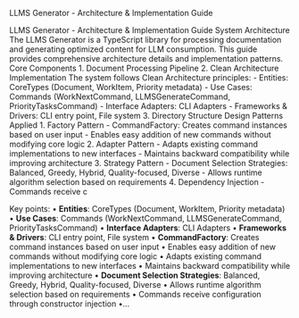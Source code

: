 LLMS Generator - Architecture & Implementation Guide

LLMS Generator - Architecture & Implementation Guide System Architecture The LLMS Generator is a TypeScript library for processing documentation and generating optimized content for LLM consumption. This guide provides comprehensive architecture details and implementation patterns. Core Components 1. Document Processing Pipeline 2. Clean Architecture Implementation The system follows Clean Architecture principles: - Entities: CoreTypes (Document, WorkItem, Priority metadata) - Use Cases: Commands (WorkNextCommand, LLMSGenerateCommand, PriorityTasksCommand) - Interface Adapters: CLI Adapters - Frameworks & Drivers: CLI entry point, File system 3. Directory Structure Design Patterns Applied 1. Factory Pattern - CommandFactory: Creates command instances based on user input - Enables easy addition of new commands without modifying core logic 2. Adapter Pattern - Adapts existing command implementations to new interfaces - Maintains backward compatibility while improving architecture 3. Strategy Pattern - Document Selection Strategies: Balanced, Greedy, Hybrid, Quality-focused, Diverse - Allows runtime algorithm selection based on requirements 4. Dependency Injection - Commands receive c

Key points:
• **Entities**: CoreTypes (Document, WorkItem, Priority metadata)
• **Use Cases**: Commands (WorkNextCommand, LLMSGenerateCommand, PriorityTasksCommand)
• **Interface Adapters**: CLI Adapters
• **Frameworks & Drivers**: CLI entry point, File system
• **CommandFactory**: Creates command instances based on user input
• Enables easy addition of new commands without modifying core logic
• Adapts existing command implementations to new interfaces
• Maintains backward compatibility while improving architecture
• **Document Selection Strategies**: Balanced, Greedy, Hybrid, Quality-focused, Diverse
• Allows runtime algorithm selection based on requirements
• Commands receive configuration through constructor injection
•...